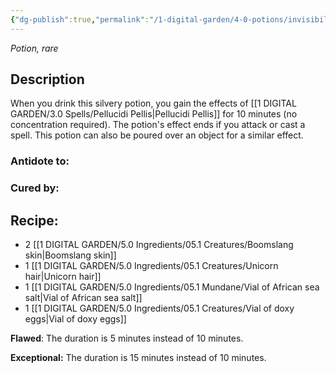 ```yaml
---
{"dg-publish":true,"permalink":"/1-digital-garden/4-0-potions/invisibility-potion/","tags":["potion","yr7","rare"]}
---
```


*Potion, rare* 

## Description

When you drink this silvery potion, you gain the effects of [[1 DIGITAL GARDEN/3.0 Spells/Pellucidi Pellis\|Pellucidi Pellis]] for 10 minutes (no concentration required). The potion's effect ends if you attack or cast a spell. This potion can also be poured over an object for a similar effect.

### Antidote to: 


### Cured by:


## Recipe:

* 2 [[1 DIGITAL GARDEN/5.0 Ingredients/05.1 Creatures/Boomslang skin\|Boomslang skin]]
* 1 [[1 DIGITAL GARDEN/5.0 Ingredients/05.1 Creatures/Unicorn hair\|Unicorn hair]]
* 1 [[1 DIGITAL GARDEN/5.0 Ingredients/05.1 Mundane/Vial of African sea salt\|Vial of African sea salt]]
* 1 [[1 DIGITAL GARDEN/5.0 Ingredients/05.1 Creatures/Vial of doxy eggs\|Vial of doxy eggs]]

**Flawed**:
The duration is 5 minutes instead of 10 minutes.

**Exceptional:**
The duration is 15 minutes instead of 10 minutes.